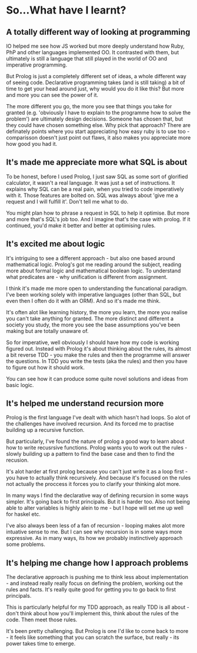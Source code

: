 # So...What have I learnt?

## A totally different way of looking at programming

IO helped me see how JS worked but more deeply understand how Ruby, PhP and other languages implemented OO. It contrasted with them, but ultimately is still a language that still played in the world of OO and imperative programming.

But Prolog is just a completely different set of ideas, a whole different way of seeing code. Declarative programming takes (and is still taking) a bit of time to get your head around just, why would you do it like this? But more and more you can see the power of it.

The more different you go, the more you see that things you take for granted (e.g. 'obviously I have to explain to the programme how to solve the problem') are ultimately design decisions. Someone has chosen that, but they could have chosen something else. Why pick that approach? There are definately points where you start appreciating how easy ruby is to use too - comparisson doesn't just point out flaws, it also makes you appreciate more how good you had it.

## It's made me appreciate more what SQL is about

To be honest, before I used Prolog, I just saw SQL as some sort of glorified calculator, it wasn't a real language. It was just a set of instructions. It explains why SQL can be a real pain, when you tried to code imperatively with it. Those features are bolted on. SQL was always about 'give me a request and I will fulfill it'. Don't tell me what to do.

You might plan how to phrase a request in SQL to help it optimise. But more and more that's SQL's job too. And I imagine that's the case with prolog. If it continued, you'd make it better and better at optimising rules.

## It's excited me about logic

It's intriguing to see a different approach - but also one based around mathematical logic. Prolog's got me reading around the subject, reading more about formal logic and mathematical boolean logic. To understand what predicates are - why unification is different from assignment.

I think it's made me more open to understanding the funcational paradigm. I've been working solely with imperative languages (other than SQL, but even then I often do it with an ORM). And so it's made me think.

It's often alot like learning history, the more you learn, the more you realise you can't take anything for granted. The more distinct and different a society you study, the more you see the base assumptions you've been making but are totally unaware of.

So for imperative, well obviously I should have how my code is working figured out.
Instead with Prolog it's about thinking about the rules, its almost a bit reverse TDD - you make the rules and then the programme will answer the questions. In TDD you write the tests (aka the rules) and then you have to figure out how it should work.

You can see how it can produce some quite novel solutions and ideas from basic logic.

## It's helped me understand recursion more

Prolog is the first language I've dealt with which hasn't had loops. So alot of the challenges have involved recursion. And its forced me to practise building up a recursive function.

But particularly, I've found the nature of prolog a good way to learn about how to write recusrsive functions. Prolog wants you to work out the rules - slowly building up a pattern to find the base case and then to find the recusion.

It's alot harder at first prolog because you can't just write it as a loop first - you have to actually think recursively. And because it's focused on the rules not actually the proccess it forces you to clarify your thinking alot more.

In many ways I find the declarative way of defining recursion in some ways simpler. It's going back to first principals. But it is harder too.
Also not being able to alter variables is highly alein to me - but I hope will set me up well for haskel etc.

I've also always been less of a fan of recursion - looping makes alot more intuative sense to me. But I can see why recursion is in some ways more expressive. As in many ways, its how we probably instinctively approach some problems.

## It's helping me change how I approach problems

The declarative approach is pushing me to think less about implementation - and instead really really focus on defining the problem, working out the rules and facts. It's really quite good for getting you to go back to first principals.

This is particularly helpful for my TDD approach, as really TDD is all about - don't think about how you'll implement this, think about the rules of the code. Then meet those rules.

It's been pretty challenging. But Prolog is one I'd like to come back to more - it feels like something that you can scratch the surface, but really - its power takes time to emerge.
